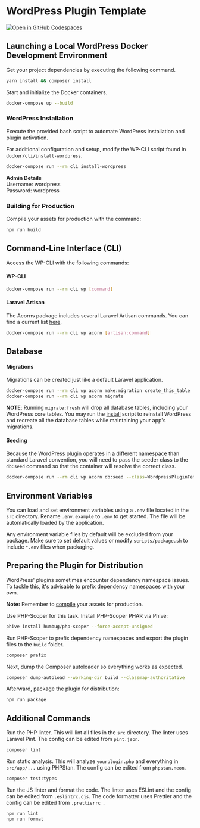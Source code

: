 # WordPress Plugin Template

[![Open in GitHub Codespaces](https://github.com/codespaces/badge.svg)](https://codespaces.new/DeschutesDesignGroupLLC/wordpress-plugin-template)

## Launching a Local WordPress Docker Development Environment

Get your project dependencies by executing the following command.

```bash
yarn install && composer install
```

Start and initialize the Docker containers.

```bash
docker-compose up --build
```

### WordPress Installation

Execute the provided bash script to automate WordPress installation and plugin activation.

For additional configuration and setup, modify the WP-CLI script found in `docker/cli/install-wordpress`.

```bash
docker-compose run --rm cli install-wordpress
```

**Admin Details**<br>
Username: wordpress<br>
Password: wordpress

### Building for Production

Compile your assets for production with the command:

```bash
npm run build
```

## Command-Line Interface (CLI)

Access the WP-CLI with the following commands:

#### WP-CLI

```bash
docker-compose run --rm cli wp [command]
```

#### Laravel Artisan

The Acorns package includes several Laravel Artisan commands. You can find a current list [here](https://roots.io/acorn/docs/wp-cli/).

```bash
docker-compose run --rm cli wp acorn [artisan:command]
```

## Database

#### Migrations

Migrations can be created just like a default Laravel application.

```bash
docker-compose run --rm cli wp acorn make:migration create_this_table
docker-compose run --rm cli wp acorn migrate
```

**NOTE**: Running `migrate:fresh` will drop all database tables, including your WordPress core tables. You may run the [install](#wordpress-installation) script to reinstall WordPress and recreate all the database tables while maintaining your app's migrations.

#### Seeding

Because the WordPress plugin operates in a different namespace than standard Laravel convention, you will need to pass the seeder class to the `db:seed` command so that the container will resolve the correct class.

```bash
docker-compose run --rm cli wp acorn db:seed --class=WordpressPluginTemplate\\Database\\Seeders\\DatabaseSeeder
```

## Environment Variables

You can load and set environment variables using a `.env` file located in the `src` directory. Rename `.env.example` to `.env` to get started. The file will be automatically loaded by the application.

Any environment variable files by default will be excluded from your package. Make sure to set default values or modify `scripts/package.sh` to include `*.env` files when packaging.

## Preparing the Plugin for Distribution

WordPress' plugins sometimes encounter dependency namespace issues. To tackle this, it's advisable to prefix dependency namespaces with your own.

**Note:** Remember to [compile](#building-for-production) your assets for production.

Use PHP-Scoper for this task. Install PHP-Scoper PHAR via Phive:

```bash
phive install humbug/php-scoper --force-accept-unsigned
```

Run PHP-Scoper to prefix dependency namespaces and export the plugin files to the `build` folder.

```bash
composer prefix
```

Next, dump the Composer autoloader so everything works as expected.

```bash
composer dump-autoload --working-dir build --classmap-authoritative
```

Afterward, package the plugin for distribution:

```bash
npm run package
```

## Additional Commands

Run the PHP linter. This will lint all files in the `src` directory. The linter uses Laravel Pint. The config can be edited from `pint.json`.

```bash
composer lint
```

Run static analysis. This will analyze `yourplugin.php` and everything in `src/app/...` using PHPStan. The config can be edited from `phpstan.neon`.

```bash
composer test:types
```

Run the JS linter and format the code. The linter uses ESLint and the config can be edited from `.eslintrc.cjs`. The code formatter uses Prettier and the config can be edited from `.prettierrc
`.
```bash
npm run lint
npm run format
```